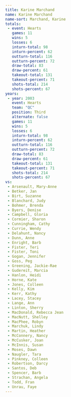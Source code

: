 ```yaml
---
title: Karine Marchand
name: Karine Marchand
name-sort: Marchand, Karine
totals:
 - event: Hearts
   games: 11
   wins: 5
   losses: 6
   inturn-total: 98
   inturn-percent: 62
   outturn-total: 116
   outturn-percent: 72
   draw-total: 83
   draw-percent: 61
   takeout-total: 131
   takeout-percent: 71
   shots-total: 214
   shots-percent: 67
years:
 - year: 2003
   event: Hearts
   team: "QC"
   position: Third
   alternate: false
   games: 11
   wins: 5
   losses: 6
   inturn-total: 98
   inturn-percent: 62
   outturn-total: 116
   outturn-percent: 72
   draw-total: 83
   draw-percent: 61
   takeout-total: 131
   takeout-percent: 71
   shots-total: 214
   shots-percent: 67
vs:
 - Arsenault, Mary-Anne
 - Betker, Jan
 - Birt, Suzanne
 - Blanchard, Judy
 - Bohmer, Brenda
 - Byers, Denise
 - Campbell, Gloria
 - Cormier, Sharon
 - Cunningham, Cathy
 - Currie, Wendy
 - Delahunt, Nancy
 - Dunn, Anne
 - Enright, Barb
 - Fister, Teri
 - Fister, Toni
 - Gogan, Jennifer
 - Goss, Peg
 - Greening, Jackie-Rae
 - Gudereit, Marcia
 - Hanlon, Heidi
 - Horne, Kate
 - Jones, Colleen
 - Kelly, Kim
 - Kerr, Kathy
 - Lacey, Stacey
 - Lange, Ann
 - Linton, Sherry
 - MacDonald, Rebecca Jean
 - MacNutt, Shelley
 - MacPhee, Robyn
 - Marchuk, Lindy
 - Martin, Heather
 - McConnery, Nancy
 - McCusker, Joan
 - McInnis, Susan
 - Moses, Dawn
 - Naugler, Tara
 - Pinkney, Colleen
 - Robertson, Darcy
 - Santos, Deb
 - Spencer, Barb
 - Strachan, Angela
 - Todd, Fran
 - Unrau, Faye
---
```

